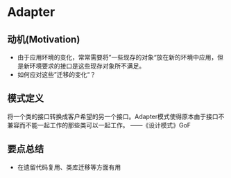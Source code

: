 # Adapter

## 动机(Motivation)
+ 由于应用环境的变化，常常需要将”一些现存的对象“放在新的环境中应用，但是新环境要求的接口是这些现存对象所不满足。
+ 如何应对这些”迁移的变化“？

## 模式定义
将一个类的接口转换成客户希望的另一个接口。Adapter模式使得原本由于接口不兼容而不能一起工作的那些类可以一起工作。
——《设计模式》GoF

## 要点总结
+ 在遗留代码复用、类库迁移等方面有用
